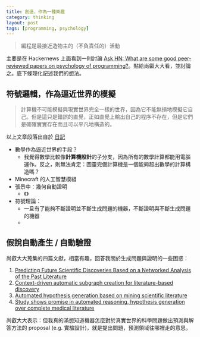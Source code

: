 ```yaml
---
title: 創造，作為一種樂趣
category: thinking
layout: post
tags: [programming, psychology]
---
```

> 編程是最接近造物主的（不負責任的）活動

主要是在 Hackernews 上面看到一則討論 [Ask HN: What are some good peer-reviewed papers on psychology of programming?](https://news.ycombinator.com/item?id=11895384)。貼給尚叡大大看，並討論之。底下條理化記述我們的想法。

## 符號邏輯，作為逼近世界的模擬

> 計算機不可能模擬與現實世界完全一樣的世界，因為它不能無損地模擬它自己。但是這只是錯誤的直覺，正如直覺上輸出自己的程序不存在，但是它們是確確實實存在而且可以平凡地構造的。

以上文章段落出自於 [日記](http://ppwwyyxx.com/static/student-festival/diary.txt)

- 數學作為逼近世界的手段？
  - 我覺得數學比較像**計算機設計**的子分支，因為所有的數學計算都能用電腦運作。反之，則無法肯定：圖靈完備計算機是一個能夠超出數學的計算構造嗎？
- Minecraft 的人工智慧模組
- 張景中：幾何自動證明
  - 《》
- 符號理論：
  - 一旦有了能夠不斷證明並不斷生成問題的機器，不斷證明與不斷生成問題的機器
  - 
  
## 假說自動產生 / 自動驗證

尚叡大大蒐集的四篇文獻，相當有趣，回答我關於生成問題與證明的一些困惑：

1. [Predicting Future Scientific Discoveries Based on a Networked Analysis of the Past Literature](doi://10.1145/2783258.2788609)
2. [Context-driven automatic subgraph creation for literature-based discovery](doi://10.1016/j.jbi.2015.01.014)
3. [Automated hypothesis generation based on mining scientific literature](doi://10.1145/2623330.2623667)
4. [Study shows promise in automated reasoning, hypothesis generation over complete medical literature](https://www.bcm.edu/news/research/automated-reasoning-hypothesis-generation)


尚叡大大表示：但我真的滿想知道機器怎麼對於真實世界的科學問題做出預測與解答方法的 proposal (e.g. 實驗設計)，就是提出問題，預測領域往哪裡走的意思。
